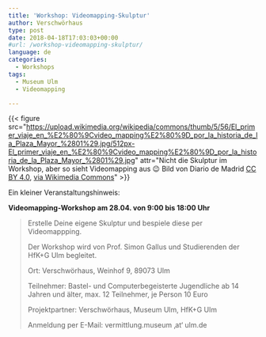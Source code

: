 ```yaml
---
title: 'Workshop: Videomapping-Skulptur'
author: Verschwörhaus
type: post
date: 2018-04-18T17:03:03+00:00
#url: /workshop-videomapping-skulptur/
language: de
categories:
  - Workshops
tags:
  - Museum Ulm
  - Videomapping

---
```


{{< figure src="https://upload.wikimedia.org/wikipedia/commons/thumb/5/56/El_primer_viaje_en_%E2%80%9Cvideo_mapping%E2%80%9D_por_la_historia_de_la_Plaza_Mayor_%2801%29.jpg/512px-El_primer_viaje_en_%E2%80%9Cvideo_mapping%E2%80%9D_por_la_historia_de_la_Plaza_Mayor_%2801%29.jpg" attr="Nicht die Skulptur im Workshop, aber so sieht Videomapping aus 😉 Bild von Diario de Madrid [CC BY 4.0](https://creativecommons.org/licenses/by/4.0), [via Wikimedia Commons](https://commons.wikimedia.org/wiki/File:El_primer_viaje_en_%E2%80%9Cvideo_mapping%E2%80%9D_por_la_historia_de_la_Plaza_Mayor_(01).jpg)" >}}

Ein kleiner Veranstaltungshinweis:
  
**Videomapping-Workshop am 28.04. von 9:00 bis 18:00 Uhr**

> Erstelle Deine eigene Skulptur und bespiele diese per Videomappping.
> 
> Der Workshop wird von Prof. Simon Gallus und Studierenden der HfK+G Ulm begleitet.
> 
> Ort: Verschwörhaus, Weinhof 9, 89073 Ulm  
>
> Teilnehmer: Bastel- und Computerbegeisterte Jugendliche ab 14 Jahren und älter, max. 12 Teilnehmer, je Person 10 Euro  
> 
> Projektpartner: Verschwörhaus, Museum Ulm, HfK+G Ulm  
> 
> Anmeldung per E-Mail: vermittlung.museum &#8218;at&#8216; ulm.de

 [1]: https://commons.wikimedia.org/wiki/File:El_primer_viaje_en_%E2%80%9Cvideo_mapping%E2%80%9D_por_la_historia_de_la_Plaza_Mayor_(01).jpg "von Diario de Madrid [CC BY 4.0 (https://creativecommons.org/licenses/by/4.0)], via Wikimedia Commons"
 
